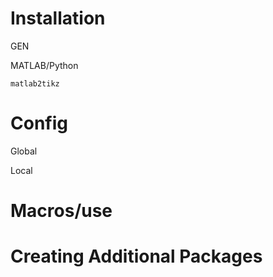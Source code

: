 # Installation

GEN

MATLAB/Python

	matlab2tikz

# Config

Global

Local

# Macros/use

# Creating Additional Packages
